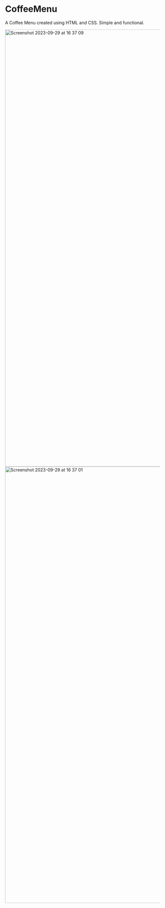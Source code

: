 # CoffeeMenu

A Coffee Menu created using HTML and CSS. Simple and functional.



<img width="1424" alt="Screenshot 2023-09-29 at 16 37 09" src="https://github.com/Siddha95/CoffeeMenu/assets/105786900/392dd827-e5e1-43ff-aa58-f52d665fd328">

<img width="1422" alt="Screenshot 2023-09-29 at 16 37 01" src="https://github.com/Siddha95/CoffeeMenu/assets/105786900/3c6db148-72f2-45eb-a3f4-75c8c3f958ce">
